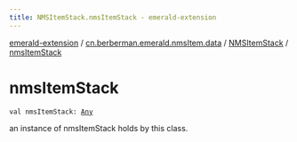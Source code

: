 ```yaml
---
title: NMSItemStack.nmsItemStack - emerald-extension
---
```


[emerald-extension](../../index.html) / [cn.berberman.emerald.nmsItem.data](../index.html) / [NMSItemStack](index.html) / [nmsItemStack](.)

# nmsItemStack

`val nmsItemStack: `[`Any`](https://kotlinlang.org/api/latest/jvm/stdlib/kotlin/-any/index.html)

an instance of nmsItemStack holds by this class.

